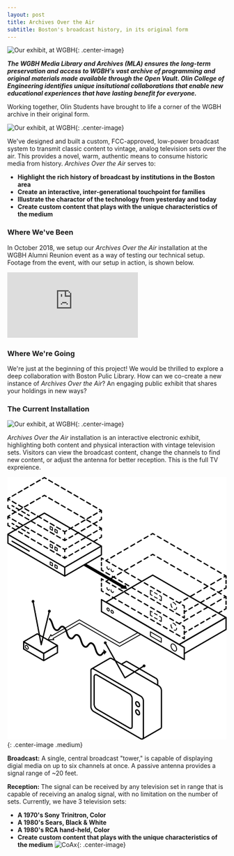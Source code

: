 ```yaml
---
layout: post
title: Archives Over the Air
subtitle: Boston's broadcast history, in its original form
---
```


![Our exhibit, at WGBH](assets/GBH1.jpg){: .center-image}

**_The WGBH Media Library and Archives (MLA) ensures the long-term preservation and access to WGBH’s vast archive of programming and original materials made available through the Open Vault. Olin College of Engineering identifies unique insitutional collaborations that enable new educational experiences that have lasting benefit for everyone._**

Working together, Olin Students have brought to life a corner of the WGBH archive in their original form.     

![Our exhibit, at WGBH](assets/GBH2.jpg){: .center-image}

We've designed and built a custom, FCC-approved, low-power broadcast system to transmit classic content to vintage, analog television sets over the air. This provides a novel, warm, authentic means to consume historic media from history. *Archives Over the Air* serves to:

 * __Highlight the rich history of broadcast by institutions in the Boston area__ 
 * __Create an interactive, inter-generational touchpoint for families__
 * __Illustrate the charactor of the technology from yesterday and today__ 
 * __Create custom content that plays with the unique characteristics of the medium__ 
 
### Where We've Been

In October 2018, we setup our *Archives Over the Air* installation at the WGBH Alumni Reunion event as a way of testing our technical setup. Footage from the event, with our setup in action, is shown below. 

<iframe class="center-image" src="https://www.youtube.com/embed/2Cq8NwQ-qN4?rel=0&amp;controls=0" frameborder="0" allow="accelerometer; autoplay; encrypted-media; gyroscope; picture-in-picture" allowfullscreen></iframe>
 
### Where We're Going

We're just at the beginning of this project! We would be thrilled to explore a deep collaboration with Boston Pulic Library. How can we co-create a new instance of *Archives Over the Air*? An engaging public exhibit that shares your holdings in new ways? 

### The Current Installation

![Our exhibit, at WGBH](assets/GBH4.jpg){: .center-image}

*Archives Over the Air* installation is an interactive electronic exhibit, highlighting both content and physical interaction with vintage television sets. Visitors can view the broadcast content, change the channels to find new content, or adjust the antenna for better reception.  This is the full TV expreience. 

![The broadcast system](assets/wgbh-diagram.png){: .center-image .medium}

**Broadcast:** A single, central broadcast "tower," is capable of displaying digial media on up to six channels at once. A passive antenna provides a signal range of ~20 feet.

**Reception:** The signal can be received by any television set in range that is capable of receiving an analog signal, with no limitation on the number of sets. Currently, we have 3 television sets: 

* __A 1970's Sony Trinitron, Color__ 
* __A 1980's Sears, Black & White__
* __A 1980's RCA hand-held, Color__
* __Create custom content that plays with the unique characteristics of the medium__ 
 ![CoAx](assets/coax.png){: .center-image}




